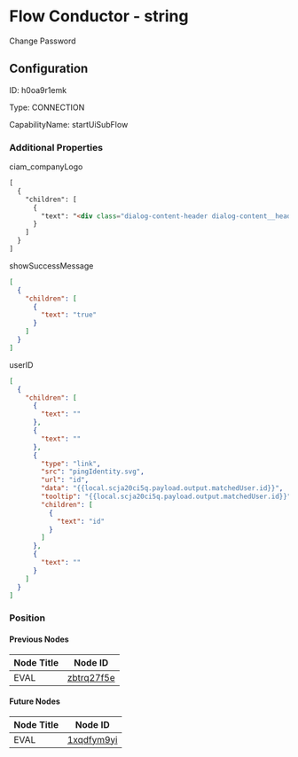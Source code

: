 # Flow Conductor - string 
Change Password
## Configuration
ID:  h0oa9r1emk

Type: CONNECTION 

CapabilityName: startUiSubFlow






### Additional Properties
ciam_companyLogo
```html 
[
  {
    "children": [
      {
        "text": "<div class="dialog-content-header dialog-content__header" style="height: 85px"><div class="dialog-content-header__logo"></div></div>"
      }
    ]
  }
]
```


showSuccessMessage
```json 
[
  {
    "children": [
      {
        "text": "true"
      }
    ]
  }
]
```


userID
```json 
[
  {
    "children": [
      {
        "text": ""
      },
      {
        "text": ""
      },
      {
        "type": "link",
        "src": "pingIdentity.svg",
        "url": "id",
        "data": "{{local.scja20ci5q.payload.output.matchedUser.id}}",
        "tooltip": "{{local.scja20ci5q.payload.output.matchedUser.id}}",
        "children": [
          {
            "text": "id"
          }
        ]
      },
      {
        "text": ""
      }
    ]
  }
]
```





### Position

#### Previous Nodes
| Node Title | Node ID |
| :------------- | ------------ |
| EVAL | [zbtrq27f5e](./zbtrq27f5e.md) | 
 
 #### Future Nodes
| Node Title | Node ID |
| :------------- | ------------ |
| EVAL |[1xqdfym9yi](./1xqdfym9yi.md) | 